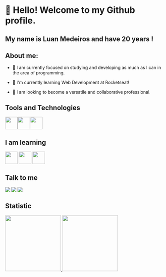# 👋 Hello! Welcome to my Github profile.
## My name is Luan Medeiros and have 20 years !

## About me:

- 🔭 I am currently focused on studying and developing as much as I can in the area of programming.

- 🌱 I'm currently learning Web Development at Rocketseat!

- 👯 I am looking to become a versatile and collaborative professional.

## Tools and Technologies

<img src="https://cdn.jsdelivr.net/gh/devicons/devicon/icons/vscode/vscode-original.svg" width="40" height="40"/><img src="https://cdn.jsdelivr.net/gh/devicons/devicon/icons/react/react-original.svg"  width="40" height="40"/><img loading="lazy" src="https://cdn.jsdelivr.net/gh/devicons/devicon/icons/git/git-original.svg" width="40" height="40"/>

## I am learning

<img loading="lazy" src="https://cdn.jsdelivr.net/gh/devicons/devicon/icons/javascript/javascript-plain.svg" width="40" height="40"/> <img loading="lazy" src="https://cdn.jsdelivr.net/gh/devicons/devicon/icons/html5/html5-plain.svg" width="40" height="40"/> <img src="https://cdn.jsdelivr.net/gh/devicons/devicon/icons/css3/css3-plain.svg" width="40" height="40"/>

## Talk to me

<div>
<a href="https://instagram.com/luan_meedeiros" target="_blank"><img loading="lazy" src="https://img.shields.io/badge/-Instagram-%23E4405F?style=for-the-badge&logo=instagram&logoColor=white" target="_blank"></a>
<a href = "mailto:luan.medeeiros25@gmail.com"><img loading="lazy" src="https://img.shields.io/badge/Gmail-D14836?style=for-the-badge&logo=gmail&logoColor=white" target="_blank"></a>
<a href="https://www.linkedin.com/in/luan-medeiros-47a0a5231" target="_blank"><img loading="lazy" src="https://img.shields.io/badge/-LinkedIn-%230077B5?style=for-the-badge&logo=linkedin&logoColor=white" target="_blank"></a>   
</div>

## Statistic

<div>
<a href="https://github.com/LuanMedeeiros">
<img loading="lazy" height="180em" src="https://github-readme-stats.vercel.app/api/top-langs/?username=LuanMedeeiros&layout=compact&langs_count=7&theme=dracula"/>
<img loading="lazy" height="180em" src="https://github-readme-stats.vercel.app/api?username=LuanMedeeiros&show_icons=true&theme=dracula&include_all_commits=true&count_private=false"/>
</div>

